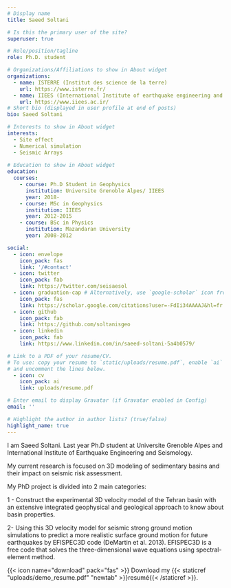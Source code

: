 ```yaml
---
# Display name
title: Saeed Soltani

# Is this the primary user of the site?
superuser: true

# Role/position/tagline
role: Ph.D. student

# Organizations/Affiliations to show in About widget
organizations:
  - name: ISTERRE (Institut des science de la terre)
    url: https://www.isterre.fr/
  - name: IIEES (International Institute of earthquake engineering and seismology)
    url: https://www.iiees.ac.ir/
# Short bio (displayed in user profile at end of posts)
bio: Saeed Soltani

# Interests to show in About widget
interests:
  - Site effect
  - Numerical simulation
  - Seismic Arrays
  
# Education to show in About widget
education:
  courses:
    - course: Ph.D Student in Geophysics 
      institution: Universite Grenoble Alpes/ IIEES
      year: 2018-
    - course: MSc in Geophysics
      institution: IIEES
      year: 2012-2015
    - course: BSc in Physics
      institution: Mazandaran University
      year: 2008-2012

social:
  - icon: envelope
    icon_pack: fas
    link: '/#contact'
  - icon: twitter
    icon_pack: fab
    link: https://twitter.com/seisaesol
  - icon: graduation-cap # Alternatively, use `google-scholar` icon from `ai` icon pack
    icon_pack: fas
    link: https://scholar.google.com/citations?user=-FdIi34AAAAJ&hl=fr
  - icon: github
    icon_pack: fab
    link: https://github.com/soltanisgeo
  - icon: linkedin
    icon_pack: fab
    link: https://www.linkedin.com/in/saeed-soltani-5a4b0579/

# Link to a PDF of your resume/CV.
# To use: copy your resume to `static/uploads/resume.pdf`, enable `ai` icons in `params.toml`,
# and uncomment the lines below.
  - icon: cv
    icon_pack: ai
    link: uploads/resume.pdf

# Enter email to display Gravatar (if Gravatar enabled in Config)
email: ''

# Highlight the author in author lists? (true/false)
highlight_name: true
---
```

I am Saeed Soltani. Last year Ph.D student at Universite Grenoble Alpes and International Institute of Earthquake Engineering and Seismology.
 
My current research is focused on 3D modeling of sedimentary basins and their impact on seismic risk assessment.

My PhD project is divided into 2 main categories:

1 - Construct the experimental 3D velocity model of the Tehran basin with an extensive integrated geophysical and geological approach to know about basin properties. 

2- Using this 3D velocity model for seismic strong ground motion simulations to predict a more realistic surface ground motion for future earthquakes by EFISPEC3D code (DeMartin et al. 2013). EFISPEC3D is a free code that solves the three-dimensional wave equations using spectral-element method.
 
{{< icon name="download" pack="fas" >}} Download my {{< staticref "uploads/demo_resume.pdf" "newtab" >}}resumé{{< /staticref >}}.
